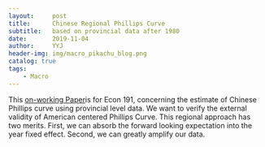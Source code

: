 ```yaml
---
layout:     post
title:      Chinese Regional Phillips Curve
subtitle:   based on provincial data after 1980
date:       2019-11-04
author:     YYJ
header-img: img/macro_pikachu_blog.png
catalog: true
tags:
    - Macro
---
```


This [on-working Paper]( https://github.com/yoursilver/yoursilver.github.io/blob/master/paper.pdf )is for Econ 191,  concerning the estimate of Chinese Phillips curve using provincial level data. We want to verify the external validity of American centered Phillips Curve. This regional approach has two merits. First, we can absorb the forward looking expectation into the year fixed effect. Second, we can greatly amplify our data. 